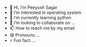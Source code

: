 - 👋 Hi, I’m Peeyush Sagar
- 👀 I’m interested in operating system
- 🌱 I’m currently learning python
- 💞️ I’m looking to collaborate on ...
- 📫 How to reach me by my email
- 😄 Pronouns: ...
- ⚡ Fun fact: ...

<!---
peeyushsagar2005/peeyushsagar2005 is a ✨ special ✨ repository because its `README.md` (this file) appears on your GitHub profile.
You can click the Preview link to take a look at your changes.
--->
